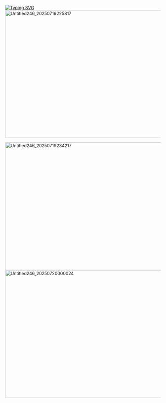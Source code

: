 

 [![Typing SVG](https://readme-typing-svg.demolab.com?font=Fira+Code&weight=450&letterSpacing=&pause=1000&color=4F1A14&vCenter=true&width=600&lines=%22%F0%9D%99%8F%F0%9D%99%9D%F0%9D%99%9A%F0%9D%99%A3+%F0%9D%99%9E%F0%9D%99%A3+%F0%9D%99%96+%F0%9D%99%9B%F0%9D%99%A4%F0%9D%99%A4%F0%9D%99%A9%F0%9D%99%A3%F0%9D%99%A4%F0%9D%99%A9%F0%9D%99%9A%2C+%F0%9D%99%9D%F0%9D%99%9A+%F0%9D%99%A2%F0%9D%99%9A%F0%9D%99%A3%F0%9D%99%A9%F0%9D%99%9E%F0%9D%99%A4%F0%9D%99%A3%F0%9D%99%9A%F0%9D%99%A8+%F0%9D%99%A9%F0%9D%99%9D%F0%9D%99%9A+%F0%9D%99%9A%F0%9D%99%AB%F0%9D%99%9E%F0%9D%99%A1+1%F0%9D%99%AD1%F0%9D%99%AD1%F0%9D%99%AD1.%22)](https://git.io/typing-svg)
<img width="736" height="414" alt="Untitled246_20250719225817" src="https://github.com/user-attachments/assets/e20fd0a3-f4ec-432e-a949-9700641579d9" />

<img width="736" height="414" alt="Untitled246_20250719234217" src="https://github.com/user-attachments/assets/b2000fe1-082b-412b-8134-000668e0273b" />

<img width="736" height="414" alt="Untitled246_20250720000024" src="https://github.com/user-attachments/assets/1af9075c-4377-49e6-bfb7-89369097aa4b" />



